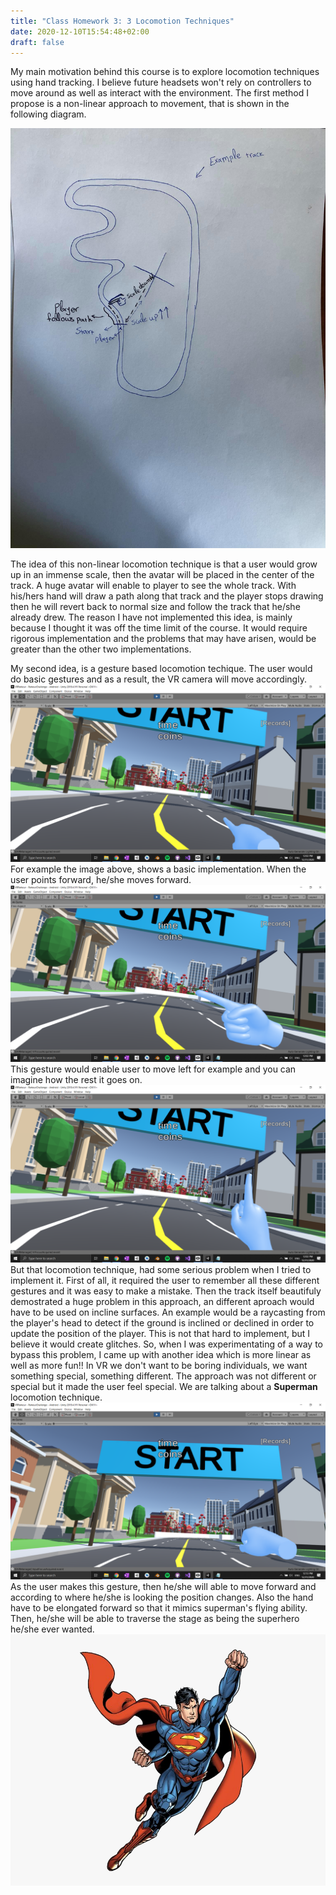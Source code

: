 ```yaml
---
title: "Class Homework 3: 3 Locomotion Techniques"
date: 2020-12-10T15:54:48+02:00
draft: false
---
```


My main motivation behind this course is to explore locomotion techniques using hand tracking. I believe future headsets won't rely on controllers to move around as well as interact with the environment. 
The first method I propose is a non-linear approach to movement, that is shown in the following diagram.

![alt text](https://raw.githubusercontent.com/petrosKon/Kontrazis/master/static/images/Locomotion%20Technique%201.jpg "First Locomotion Technique")

The idea of this non-linear locomotion technique is that a user would grow up in an immense scale, then the avatar will be placed in the center of the track. A huge avatar will enable to player to see the whole track. With his/hers hand will draw a path along that track and the player stops drawing then he will revert back to normal size and follow the track that he/she already drew.
The reason I have not implemented this idea, is mainly because I thought it was off the time limit of the course. It would require rigorous implementation and the problems that may have arisen, would be greater than the other two implementations.

My second idea, is a gesture based locomotion techique. The user would do basic gestures and as a result, the VR camera will move accordingly.
![alt text](https://raw.githubusercontent.com/petrosKon/Kontrazis/master/static/images/Gesture%20-%20Poiting%20Forward.png "Pointing Forward")
For example the image above, shows a basic implementation. When the user points forward, he/she moves forward.
![alt text](https://raw.githubusercontent.com/petrosKon/Kontrazis/master/static/images/Gesture%20-%20Poiting%20Left.png "Pointing Left")
This gesture would enable user to move left for example and you can imagine how the rest it goes on.
![alt text](https://raw.githubusercontent.com/petrosKon/Kontrazis/master/static/images/Gesture%20-%20Poiting%20Upwards.png "Pointing Upwards")
But that locomotion technique, had some serious problem when I tried to implement it. First of all, it required the user to remember all these different gestures and it was easy to make a mistake. Then the track itself beautifuly demostrated a huge problem in this approach, an different aproach would have to be used on incline surfaces. An example would be a raycasting from the player's head to detect if the ground is inclined or declined in order to update the position of the player.
This is not that hard to implement, but I believe it would create glitches. So, when I was experimentating of a way to bypass this problem, I came up with another idea which is more linear as well as more fun!!
In VR we don't want to be boring individuals, we want something special, something different. The approach was not different or special but it made the user feel special. We are talking about a **Superman** locomotion technique.
![alt text](https://raw.githubusercontent.com/petrosKon/Kontrazis/master/static/images/Gesture%20-%20VR%20Superman.png "VR Superman")
As the user makes this gesture, then he/she will able to move forward and according to where he/she is looking the position changes. Also the hand have to be elongated forward so that it mimics superman's flying ability.
Then, he/she will be able to traverse the stage as being the superhero he/she ever wanted.
![alt text](https://raw.githubusercontent.com/petrosKon/Kontrazis/master/static/images/Superman%20-%20Flying.png "Flying Superman")